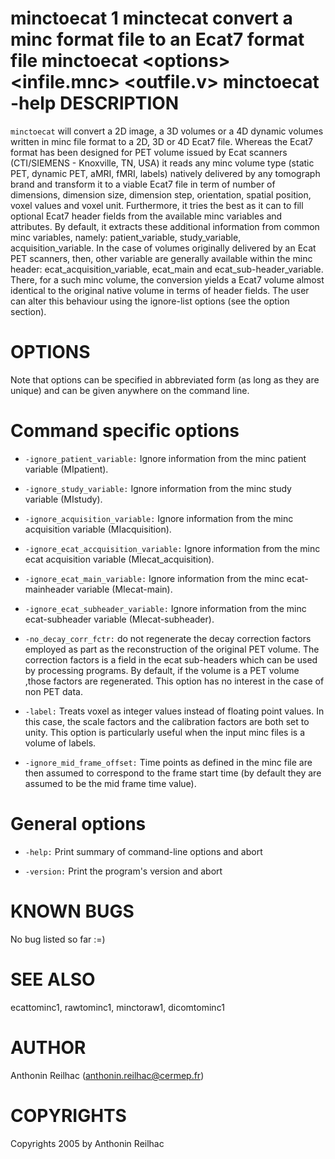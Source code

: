minctoecat
1
minctecat
convert a minc format file to an Ecat7 format file
minctoecat
&lt;options&gt;
&lt;infile.mnc&gt;
&lt;outfile.v&gt;
minctoecat
-help
DESCRIPTION
===========

`minctoecat` will convert a 2D image, a 3D volumes or a 4D dynamic volumes written in minc file format to a 2D, 3D or 4D Ecat7 file. Whereas the Ecat7 format has been designed for PET volume issued by Ecat scanners (CTI/SIEMENS - Knoxville, TN, USA) it reads any minc volume type (static PET, dynamic PET, aMRI, fMRI, labels) natively delivered by any tomograph brand and transform it to a viable Ecat7 file in term of number of dimensions, dimension size, dimension step, orientation, spatial position, voxel values and voxel unit. Furthermore, it tries the best as it can to fill optional Ecat7 header fields from the available minc variables and attributes. By default, it extracts these additional information from common minc variables, namely: patient\_variable, study\_variable, acquisition\_variable. In the case of volumes originally delivered by an Ecat PET scanners, then, other variable are generally available within the minc header: ecat\_acquisition\_variable, ecat\_main and ecat\_sub-header\_variable. There, for a such minc volume, the conversion yields a Ecat7 volume almost identical to the original native volume in terms of header fields. The user can alter this behaviour using the ignore-list options (see the option section).

OPTIONS
=======

Note that options can be specified in abbreviated form (as long as they are unique) and can be given anywhere on the command line.

Command specific options
========================

-   `-ignore_patient_variable:` Ignore information from the minc patient variable (MIpatient).

-   `-ignore_study_variable:` Ignore information from the minc study variable (MIstudy).

-   `-ignore_acquisition_variable:` Ignore information from the minc acquisition variable (MIacquisition).

-   `-ignore_ecat_accquisition_variable:` Ignore information from the minc ecat acquisition variable (MIecat\_acquisition).

-   `-ignore_ecat_main_variable:` Ignore information from the minc ecat-mainheader variable (MIecat-main).

-   `-ignore_ecat_subheader_variable:` Ignore information from the minc ecat-subheader variable (MIecat-subheader).

-   `-no_decay_corr_fctr:` do not regenerate the decay correction factors employed as part as the reconstruction of the original PET volume. The correction factors is a field in the ecat sub-headers which can be used by processing programs. By default, if the volume is a PET volume ,those factors are regenerated. This option has no interest in the case of non PET data.

-   `-label:` Treats voxel as integer values instead of floating point values. In this case, the scale factors and the calibration factors are both set to unity. This option is particularly useful when the input minc files is a volume of labels.

-   `-ignore_mid_frame_offset:` Time points as defined in the minc file are then assumed to correspond to the frame start time (by default they are assumed to be the mid frame time value).

General options
===============

-   `-help:` Print summary of command-line options and abort

-   `-version:` Print the program's version and abort

KNOWN BUGS
==========

No bug listed so far :=)

SEE ALSO
========

ecattominc1, rawtominc1, minctoraw1, dicomtominc1

AUTHOR
======

Anthonin Reilhac (anthonin.reilhac@cermep.fr)

COPYRIGHTS
==========

Copyrights 2005 by Anthonin Reilhac
